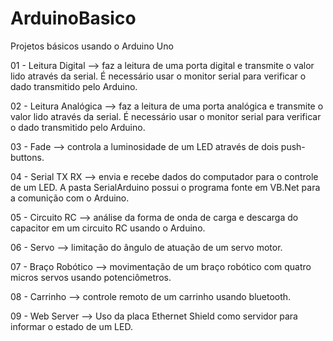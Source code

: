 # ArduinoBasico
Projetos básicos usando o Arduino Uno

01 - Leitura Digital --> faz a leitura de uma porta digital e transmite o valor lido através da serial. É necessário usar o monitor serial para verificar o dado transmitido pelo Arduino.

02 - Leitura Analógica --> faz a leitura de uma porta analógica e transmite o valor lido através da serial. É necessário usar o monitor serial para verificar o dado transmitido pelo Arduino.

03 - Fade --> controla a luminosidade de um LED através de dois push-buttons.

04 - Serial TX RX --> envia e recebe dados do computador para o controle de um LED. A pasta SerialArduino possui o programa fonte em VB.Net para a comunição com o Arduino.

05 - Circuito RC --> análise da forma de onda de carga e descarga do capacitor em um circuito RC usando o Arduino.

06 - Servo --> limitação do ângulo de atuação de um servo motor.

07 - Braço Robótico --> movimentação de um braço robótico com quatro micros servos usando potenciômetros.

08 - Carrinho --> controle remoto de um carrinho usando bluetooth.

09 - Web Server --> Uso da placa Ethernet Shield como servidor para informar o estado de um LED.

